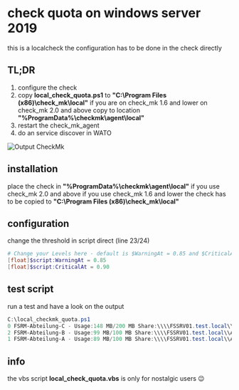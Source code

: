 # check quota on windows server 2019

this is a localcheck the configuration has to be done in the check directly 

## TL;DR

1. configure the check
2. copy **local_check_quota.ps1** to **"C:\Program Files (x86)\check_mk\local\"** if you are on check_mk 1.6 and lower on check_mk 2.0 and above copy to location **"%ProgramData%\checkmk\agent\local"**
3. restart the check_mk_agent
4. do an service discover in WATO

![Output CheckMk](https://github.com/Mokkujin/Checks-for-Check_MK/blob/main/FSRM-Quota/src/check_mk_show.png)

## installation

place the check in **"%ProgramData%\checkmk\agent\local"** if you use check_mk 2.0 and above
if you use check_mk 1.6 and lower the check has to be copied to **"C:\Program Files (x86)\check_mk\local\"**


## configuration

change the threshold in script direct (line 23/24)

```powershell
# Change your Levels here - default is $WarningAt = 0.85 and $CriticalAt = 0.90
[float]$script:WarningAt = 0.85 
[float]$script:CriticalAt = 0.90
```

## test script

run a test and have a look on the output

```powershell
C:\local_checkmk_quota.ps1
0 FSRM-Abteilung-C - Usage:148 MB/200 MB Share:\\\\FSSRV01.test.local\\Abteilung-C Path:C:\\Share\\Abt_C
2 FSRM-Abteilung-B - Usage:99 MB/100 MB Share:\\\\FSSRV01.test.local\\Abteilung-B Path:C:\\Share\\Abt_B
1 FSRM-Abteilung-A - Usage:89 MB/100 MB Share:\\\\FSSRV01.test.local\\Abteilung-A Path:C:\\Share\\Abt_A
```

## info

the vbs script **local_check_quota.vbs** is only for nostalgic users :wink: